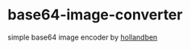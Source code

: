 # base64-image-converter
simple base64 image encoder
by <a href="https://github.com/hollandben/"> hollandben </a>
